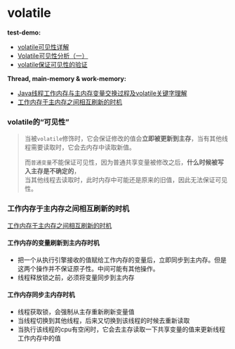 # volatile

**test-demo:**
- [volatile可见性详解](https://blog.csdn.net/weixin_44796239/article/details/108322955)
- [Volatile可见性分析（一）](https://www.cnblogs.com/bbgs-xc/p/12725426.html)
- [volatile保证可见性的验证](https://blog.csdn.net/weixin_33656548/article/details/88846777)

**Thread, main-memory & work-memory:**
- [Java线程工作内存与主内存变量交换过程及volatile关键字理解](https://www.cnblogs.com/wrencai/p/5704331.html)
- [工作内存于主内存之间相互刷新的时机]

[工作内存于主内存之间相互刷新的时机]: https://blog.csdn.net/qq_45331503/article/details/114374039

### volatile的“可见性”
> 当被`volatile`修饰时，它会保证修改的值会**立即被更新到主存**，当有其他线程需要读取时，它会去内存中读取新值。
>
> 而`普通变量`不能保证可见性，因为普通共享变量被修改之后，**什么时候被<span color="red">写入主存是不确定的</span>**，  
> 当其他线程去读取时，此时内存中可能还是原来的旧值，因此无法保证可见性。

### 工作内存于主内存之间相互刷新的时机
[工作内存于主内存之间相互刷新的时机]

#### 工作内存的变量刷新到主内存时机
- 把一个从执行引擎接收的值赋给工作内存的变量后，立即同步到主内存。但是这两个操作并不保证原子性。中间可能有其他操作。
- 线程释放锁之前，必须将变量同步到主内存


#### 工作内存同步主内存时机
- 线程获取锁，会强制从主存重新刷新变量值
- 当线程切换到其他线程，后来又切换到该线程的时候去重新读取
- 当执行该线程的cpu有空闲时，它会去主存读取一下共享变量的值来更新线程工作内存中的值

